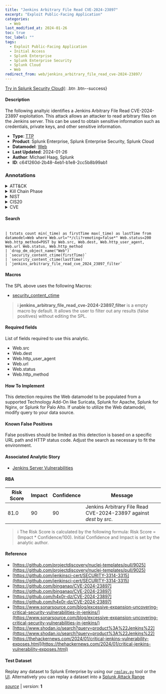 ```yaml
---
title: "Jenkins Arbitrary File Read CVE-2024-23897"
excerpt: "Exploit Public-Facing Application"
categories:
  - Web
last_modified_at: 2024-01-26
toc: true
toc_label: ""
tags:
  - Exploit Public-Facing Application
  - Initial Access
  - Splunk Enterprise
  - Splunk Enterprise Security
  - Splunk Cloud
  - Web
redirect_from: web/jenkins_arbitrary_file_read_cve-2024-23897/
---
```




[Try in Splunk Security Cloud](https://www.splunk.com/en_us/cyber-security.html){: .btn .btn--success}

#### Description

The following analtyic identifies a Jenkins Arbitrary File Read CVE-2024-23897 exploitation. This attack allows an attacker to read arbitrary files on the Jenkins server. This can be used to obtain sensitive information such as credentials, private keys, and other sensitive information.

- **Type**: [TTP](https://github.com/splunk/security_content/wiki/Detection-Analytic-Types)
- **Product**: Splunk Enterprise, Splunk Enterprise Security, Splunk Cloud
- **Datamodel**: [Web](https://docs.splunk.com/Documentation/CIM/latest/User/Web)
- **Last Updated**: 2024-01-26
- **Author**: Michael Haag, Splunk
- **ID**: c641260d-2b48-4eb1-b1e8-2cc5b8b99ab1

### Annotations
<details>
  <summary>ATT&CK</summary>

<div markdown="1">

#### [ATT&CK](https://attack.mitre.org/)

| ID          | Technique   | Tactic         |
| ----------- | ----------- |--------------- |
| [T1190](https://attack.mitre.org/techniques/T1190/) | Exploit Public-Facing Application | Initial Access |

</div>
</details>


<details>
  <summary>Kill Chain Phase</summary>

<div markdown="1">

* Delivery


</div>
</details>


<details>
  <summary>NIST</summary>

<div markdown="1">

* DE.CM



</div>
</details>

<details>
  <summary>CIS20</summary>

<div markdown="1">

* CIS 13



</div>
</details>

<details>
  <summary>CVE</summary>

<div markdown="1">


</div>
</details>


#### Search

```

| tstats count min(_time) as firstTime max(_time) as lastTime from datamodel=Web where Web.url="*/cli?remoting=false*" Web.status=200 Web.http_method=POST by Web.src, Web.dest, Web.http_user_agent, Web.url Web.status, Web.http_method 
| `drop_dm_object_name("Web")` 
| `security_content_ctime(firstTime)` 
| `security_content_ctime(lastTime)` 
| `jenkins_arbitrary_file_read_cve_2024_23897_filter`
```

#### Macros
The SPL above uses the following Macros:
* [security_content_ctime](https://github.com/splunk/security_content/blob/develop/macros/security_content_ctime.yml)

> :information_source:
> **jenkins_arbitrary_file_read_cve-2024-23897_filter** is a empty macro by default. It allows the user to filter out any results (false positives) without editing the SPL.



#### Required fields
List of fields required to use this analytic.
* Web.src
* Web.dest
* Web.http_user_agent
* Web.url
* Web.status
* Web.http_method



#### How To Implement
This detection requires the Web datamodel to be populated from a supported Technology Add-On like Suricata, Splunk for Apache, Splunk for Nginx, or Splunk for Palo Alto. If unable to utilize the Web datamodel, modify query to your data source.
#### Known False Positives
False positives should be limited as this detection is based on a specific URL path and HTTP status code. Adjust the search as necessary to fit the environment.

#### Associated Analytic Story
* [Jenkins Server Vulnerabilities](/stories/jenkins_server_vulnerabilities)




#### RBA

| Risk Score  | Impact      | Confidence   | Message      |
| ----------- | ----------- |--------------|--------------|
| 81.0 | 90 | 90 | Jenkins Arbitrary File Read CVE-2024-23897 against $dest$ by $src$. |


> :information_source:
> The Risk Score is calculated by the following formula: Risk Score = (Impact * Confidence/100). Initial Confidence and Impact is set by the analytic author.


#### Reference

* [https://github.com/projectdiscovery/nuclei-templates/pull/9025](https://github.com/projectdiscovery/nuclei-templates/pull/9025)
* [https://github.com/jenkinsci-cert/SECURITY-3314-3315](https://github.com/jenkinsci-cert/SECURITY-3314-3315)
* [https://github.com/binganao/CVE-2024-23897](https://github.com/binganao/CVE-2024-23897)
* [https://github.com/h4x0r-dz/CVE-2024-23897](https://github.com/h4x0r-dz/CVE-2024-23897)
* [https://www.sonarsource.com/blog/excessive-expansion-uncovering-critical-security-vulnerabilities-in-jenkins/](https://www.sonarsource.com/blog/excessive-expansion-uncovering-critical-security-vulnerabilities-in-jenkins/)
* [https://www.shodan.io/search?query=product%3A%22Jenkins%22](https://www.shodan.io/search?query=product%3A%22Jenkins%22)
* [https://thehackernews.com/2024/01/critical-jenkins-vulnerability-exposes.html](https://thehackernews.com/2024/01/critical-jenkins-vulnerability-exposes.html)



#### Test Dataset
Replay any dataset to Splunk Enterprise by using our [`replay.py`](https://github.com/splunk/attack_data#using-replaypy) tool or the [UI](https://github.com/splunk/attack_data#using-ui).
Alternatively you can replay a dataset into a [Splunk Attack Range](https://github.com/splunk/attack_range#replay-dumps-into-attack-range-splunk-server)




[*source*](https://github.com/splunk/security_content/tree/develop/detections/web/jenkins_arbitrary_file_read_cve-2024-23897.yml) \| *version*: **1**